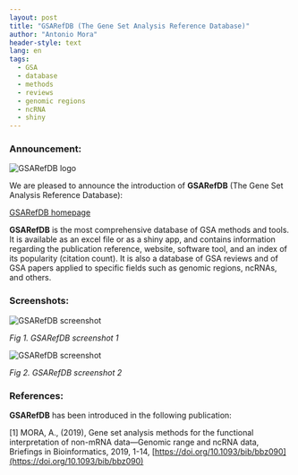 ```yaml
---
layout: post
title: "GSARefDB (The Gene Set Analysis Reference Database)"
author: "Antonio Mora"
header-style: text
lang: en
tags:
  - GSA
  - database
  - methods
  - reviews
  - genomic regions
  - ncRNA
  - shiny
---
```


### Announcement:
![GSARefDB logo](/img/gsarefdb-logo-200x200.png)

We are pleased to announce the introduction of **GSARefDB** (The Gene Set Analysis Reference Database):

[GSARefDB homepage](https://gsa-central.github.io/gsarefdb.html)

**GSARefDB** is the most comprehensive database of GSA methods and tools. It is available as an excel file or as a shiny app, and contains information regarding the publication reference, website, software tool, and an index of its popularity (citation count). It is also a database of GSA reviews and of GSA papers applied to specific fields such as genomic regions, ncRNAs, and others.

### Screenshots:

![GSARefDB screenshot](/img/gsarefdb-screenshot1.PNG)

_Fig 1. GSARefDB screenshot 1_

![GSARefDB screenshot](/img/gsarefdb-screenshot2.PNG)

_Fig 2. GSARefDB screenshot 2_

### References:
**GSARefDB** has been introduced in the following publication:

[1] MORA, A., (2019), Gene set analysis methods for the functional interpretation of non-mRNA data—Genomic range and ncRNA data, Briefings in Bioinformatics, 2019, 1-14, [https://doi.org/10.1093/bib/bbz090](https://doi.org/10.1093/bib/bbz090)

